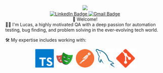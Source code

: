 <div id="header" align="center">
  <img src="https://media1.giphy.com/media/v1.Y2lkPTc5MGI3NjExa2Zyam1hMjJzc3N1YzNmY2NzcXJyY3Y0MnhzdWlvYWZzZ3FkejgxbyZlcD12MV9pbnRlcm5hbF9naWZfYnlfaWQmY3Q9Zw/l0K4n42JVSqqUvAQg/giphy.webp" width="200"/>
</div>

<div id="badges" align="center">
  <a href="https://www.linkedin.com/in/lucasmatiaslepe/">
    <img src="https://img.shields.io/badge/LinkedIn-blue?style=for-the-badge&logo=linkedin&logoColor=white" alt="LinkedIn Badge"/>
  </a>

  <a href="mailto:lucasmatiaslepe@gmail.com">
    <img src="https://img.shields.io/badge/Gmail-D14836?style=for-the-badge&logo=gmail&logoColor=white" alt="Gmail Badge"/>
  </a>
  
</div>

<div id="subheader" align="center">
  👋 Welcome!
</div>

<div> </div>
🧑‍💻 I'm Lucas, a highly motivated QA with a deep passion for automation testing, bug finding, and problem solving in the ever-evolving tech world.

:hammer_and_wrench: My expertise includes working with:

<div id="tools" align="center" width="40" height="40">
  <img src="https://github.com/devicons/devicon/blob/master/icons/typescript/typescript-original.svg" width="60" height="60">
  <img src="https://github.com/devicons/devicon/blob/master/icons/playwright/playwright-original.svg" width="60" height="60">
  <img src="https://github.com/devicons/devicon/blob/master/icons/postman/postman-original.svg" width="60" height="60">
  <img src="https://github.com/devicons/devicon/blob/master/icons/mysql/mysql-original.svg" width="60" height="60">
  <img src="https://github.com/devicons/devicon/blob/master/icons/git/git-original.svg" width="60" height="60">
</div>
